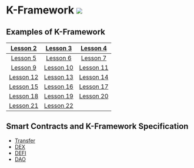 # K-Framework ![](https://img.shields.io/badge/-Live-brightgreen)

## Examples of K-Framework

| [Lesson 2](Lesson-2) | [Lesson 3](Lesson-3) | [Lesson 4](Lesson-4) |
|:--------------------:|:--------------------:|:--------------------:|
| [Lesson 5](Lesson-5) | [Lesson 6](Lesson-6) | [Lesson 7](Lesson-7) |
| [Lesson 9](Lesson-9) | [Lesson 10](Lesson-10) | [Lesson 11](Lesson-11) |
| [Lesson 12](Lesson-12) | [Lesson 13](Lesson-13) | [Lesson 14](Lesson-14) |
| [Lesson 15](Lesson-15) | [Lesson 16](Lesson-16) | [Lesson 17](Lesson-17) |
| [Lesson 18](Lesson-18) | [Lesson 19](Lesson-19) | [Lesson 20](Lesson-20) |
| [Lesson 21](Lesson-21) | [Lesson 22](Lesson-22) | |

## Smart Contracts and K-Framework Specification

- [Transfer](sctransfer)
- [DEX](dex)
- [DEFI](defi)
- [DAO](dao)


